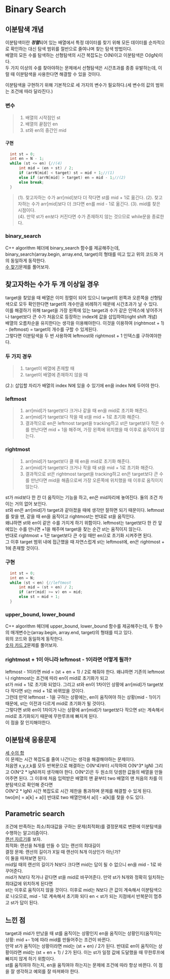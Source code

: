 # Binary Search
## 이분탐색 개념
이분탐색이란 ***정렬***되어 있는 배열에서 특정 데이터를 찾기 위해 모든 데이터를 순차적으로 확인하는 대신 탐색 범위를 절반으로 줄여나며 찾는 탐색 방법이다.         
배열의 모든 수를 탐색하는 선형탐색의 시간 복잡도는 O(N)이고 이분탐색은 O(lgN)이다.       
두 가지 이상의 수를 찾아야하는 문제에서 선형탐색은 시간초과를 종종 유발하는데, 이럴 때 이분탐색을 사용한다면 해결할 수 있을 것이다.          
           
이분탐색을 구현하기 위해 기본적으로 세 가지의 변수가 필요하다.(세 변수의 값의 범위는 조건에 따라 달라진다.)     
### 변수     
> 1. 배열의 시작점인 st       
> 2. 배열의 끝점인 en      
> 3. st와 en의 중간인 mid            
#### 구현     
          
```cpp
  int st = 0;
  int en = N - 1;
  while (st <= en) {//(4)
	  int mid = (en + st) / 2;
	  if (arrN[mid] < target) st = mid + 1;//(1)
	  else if (arrN[mid] > target) en = mid - 1;//(2)
	  else break;
  }
```    
          
> (1). 찾고자하는 수가 arr[mid]보다 더 작다면 st를 mid + 1로 옮긴다. 
> (2). 찾고자하는 수가 arr[mid]보다 더 크다면 en를 mid - 1로 옮긴다. 
> (3). mid를 찾은 시점이다.       
> (4). 만약 st가 en보다 커진다면 수가 존재하지 않는 것으므로 while문을 종료한다.     
          
### binary_search
C++ algorithm 헤더에 binary_search 함수를 제공해주는데, binary_search(array.begin, array.end, target)의 형태를 띠고 있고 위의 코드와 거의 동일하게 동작한다.         
[수 찾기](https://www.acmicpc.net/problem/1920)문제를 풀어보자.         
           
## 찾고자하는 수가 두 개 이상일 경우     
target을 찾았을 때 배열은 이미 정렬이 되어 있으니 target의 왼쪽과 오른쪽을 선형탐색으로 모두 확인한다면 target의 개수만큼 비례하기 때문에 시간초과가 날 수 있다.         
이를 해결하기 위해 target을 가장 왼쪽에 있는 target과 수가 같은 인덱스에 넣어주거나 target보다 큰 수가 처음으로 등장하는 index에 값을 삽입하여(right shift 개념)          
배열의 오름차순을 유지한다는 생각을 이용해야한다. 이것을 이용하여 (rightmost + 1) - (leftmost) = target의 개수를 구할 수 있게된다.          
그렇다면 이분탐색을 두 번 사용하여 leftmost와 rightmost + 1 인덱스를 구하여야한다.      
          
### 두 가지 경우       
> 1. target이 배열에 존재할 때               
> 2. target이 배열에 존재하지 않을 때         
               
(2.): 삽입할 자리가 배열의 index N에 있을 수 있기에 en을 index N에 두어야 한다.               
### leftmost        
> 1. arr[mid]가 target보다 크거나 같을 때 en을 mid로 초기화 해준다.                 
> 2. arr[mid]가 target보다 작을 때 st을 mid + 1로 초기화 해준다.                
> 3. 결과적으로 en은 leftmost target을 tracking하고 st은 target보다 작은 수를 만난다면 mid + 1을 해주며, 가장 왼쪽에 위치했을 때 이후로 움직이지 않는다.          
 
### rightmost        
> 1. arr[mid]가 target보다 클 때 en을 mid로 초기화 해준다.     
> 2. arr[mid]가 target보다 크거나 작을 때 st을 mid + 1로 초기화 해준다.        
> 3. 결과적으로 st은 rightmost target을 tracking하고 en은 target보다 큰 수를 만난다면 mid을 해줌으로써 가장 오른쪽에 위치했을 때 이후로 움직이지 않는다.             
               
st가 mid보다 한 칸 더 움직이는 기능을 하고, en은 mid자리에 놓여진다. 둘의 조건 차이는 거의 없어 보인다.            
st와 en은 arr[mid]가 target과 같아졌을 때에 생각만 잘하면 되기 때문이다. leftmost를 찾을 땐, 같을 때 en을 움직이고 rightmost는 반대로 st을 움직인다.         
왜냐하면 st와 en이 같은 수를 가지게 하기 위함이다. leftmost는 target보다 한 칸 앞에있는 수를 만나면 +1을 해주며 target을 찾는 순간 st는 움직이지 않는다.        
반대로 rightmost + 1은 target보다 큰 수일 때만 en으로 초기화 시켜주면 된다.              
그 이후 target 범위 내에 접근했을 때 자연스럽게 st는 leftmost에, en은 rightmost + 1에 존재할 것이다.        

### 구현
```cpp
  int st = 0;
  int en = N;
  while (st < en) {//leftmost
	  int mid = (st + en) / 2;
	  if (arr[mid] >= v) en = mid;
	  else st = mid + 1;
  }
```
              
### upper_bound, lower_bound          
C++ algorithm 헤더에 upper_bound, lower_bound 함수를 제공해주는데, 두 함수의 매개변수는(array.begin, array.end, target)의 형태를 띠고 있다.       
위의 코드와 동일하게 동작한다.         
[숫자 카드 2](https://www.acmicpc.net/problem/10816)문제를 풀어보자.    

### rightmost + 1이 아니라 leftmost - 1이라면 어떻게 될까?    
leftmost - 1이라면 mid = (st + en + 1) / 2로 해줘야 한다. 왜냐하면 기존의 leftmost나 rightmost는 조건에 따라 en이 mid로 초기화가 되고     
st가 mid + 1로 초기화 되었다. 그리고 st와 en이 1차이인 상황에 arr[mid]가 target보다 작다면 st는 mid + 1로 바뀌었을 것이다.     
그런데 만약 leftmost - 1을 구하는 상황에는, en이 움직여야 하는 상황(mid - 1)이기 때문에, st는 이전과 다르게 mid로 초기화가 될 것이다.          
그렇다면 st와 en이 1차이가 나는 상황에 arr[mid]가 target보다 작으면 st는 계속해서 mid로 초기화되기 때문에 무한루프에 빠지게 된다.      
이 점을 잘 인지해야한다.      

## 이분탐색 응용문제
[세 수의 합](https://www.acmicpc.net/problem/2295)      
이 문제는 시간 복잡도를 줄여 나간다는 생각을 해결해야하는 문제이다.     
처음엔 x,y,z,k를 모두 반복문으로 해결하는 O(N^4)부터 시작하여 O(N^3* lgN) 그리고 O(N^2 * lgN)까지 생각해야 한다.
O(N^2)은 두 원소의 덧셈한 값들의 배열을 만들어주면 된다. 그 이후에 처음 입력받은 배열의 맨 끝부터 two 배열의 맨 처음의 차를 이분탐색으로 확인해 준다면      
O(N^2 * lgN) 시간 복잡도로 시간 제한을 통과하며 문제를 해결할 수 있게 된다. 
two[m] = a[k] + a[l] 반대로 two 배열안에서 a[l] - a[k]를 찾을 수도 있다.     

## Parametric search      
조건에 만족하는 최소/최대값을 구하는 문제(최적화)를 결정문제로 변환에 이분탐색을 수행하는 알고리즘이다.    
[랜선 자르기](https://www.acmicpc.net/problem/1654)를 보자.      
최적화: 랜선을 N개를 만들 수 있는 랜선의 최대길이     
결정 문제: 랜선의 길이가 X일 때 랜선이 N개 이상인가 아닌가?     
이 둘을 따져보면 된다.     
mid일 때의 랜선의 길이가 N보다 크다면 mid는 답이 될 수 없으니 en을 mid - 1로 바꾸어준다.     
mid가 N보다 작거나 같다면 st을 mid로 바꾸어준다. 만약 st가 N개와 정확히 일치하는 최대값에 위치하게 된다면     
st는 이후로 움직이지 않을 것이다. 
이후로 mid는 N보다 큰 값이 계속해서 이분탐색으로 나오므로, mid - 1로 계속해서 초기화 되다 en < st가 되는 지점에서 반복문이 멈추고 st가 답이 된다.       

## 느낀 점    
target과 mid가 만났을 때 st를 움직이는 상황인지 en을 움직이는 상황인지(움직이는 상황: mid +- 1)에 따라 mid를 만들어주는 조건이 바뀐다.     
만약 st가 움직이는 상황이라면 mid는 (st + en) / 2가 된다. 
반대로 en이 움직이는 상황이라면 mid는 (st + en + 1) / 2가 된다. 이는 st가 일정 값에 도달했을 때 무한루프에 빠지지 않게 하기 위함이다.     
st를 움직여야 하는지, en을 움직여야 하는지는 문제에 조건에 따라 항상 바뀐다. 이 점을 잘 생각하고 예외를 잘 따져봐야 한다.       
